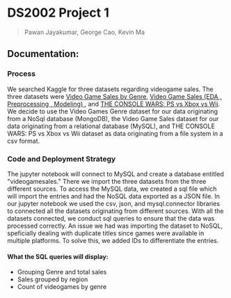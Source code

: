 # DS2002 Project 1
> Pawan Jayakumar, George Cao, Kevin Ma

## Documentation:

### Process
We searched Kaggle for three datasets regarding videogame sales. The three datasets were [Video Game Sales by Genre](https://www.kaggle.com/datasets/stetsondone/video-game-sales-by-genre), [Video Game Sales (EDA , Preprocessing , Modeling)
](https://www.kaggle.com/code/ahmedmaher22/video-game-sales-eda-preprocessing-modeling/notebook), and [THE CONSOLE WARS: PS vs Xbox vs Wii](https://www.kaggle.com/code/arthurtok/the-console-wars-ps-vs-xbox-vs-wii/input?select=Video_Games_Sales_as_at_22_Dec_2016.csv). We decide to use the Video Games Genre dataset for our data originating from a NoSql database (MongoDB), the Video Game Sales dataset for our data originating from a relational database (MySQL), and THE CONSOLE WARS: PS vs Xbox vs Wii dataset as data originating from a file system in a csv format.    

### Code and Deployment Strategy
The jupyter notebook will connect to MySQL and create a database entitled "videogamesales." There we import the three datasets from the three different sources. To access the MySQL data, we created a sql file which will import the entries and had the NoSQL data exported as a JSON file. In our jupyter notebook we used the csv, json, and mysql.connector libraries to connected all the datasets originating from different sources. With all the datasets connected, we conduct sql queries to ensure that the data was processed correctly. An issue we had was importing the dataset to NoSQL, speficially dealing with duplicate titles since games were available in multiple platforms. To solve this, we added IDs to differentiate the entries.

#### What the SQL queries will display:
* Grouping Genre and total sales
* Sales grouped by region
* Count of videogames by genre
